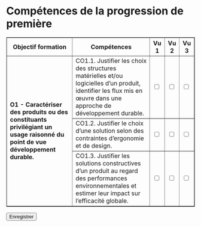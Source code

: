 # Compétences de la progression de première

<table border="1">
  <thead>
    <tr>
      <th>Objectif formation</th>
      <th>Compétences</th>
      <th>Vu 1</th>
      <th>Vu 2</th>
      <th>Vu 3</th>
    </tr>
  </thead>
  <tbody>
    <tr>
      <td rowspan="3"><strong>O1 - Caractériser des produits ou des constituants privilégiant un usage raisonné du point de vue développement durable.</strong></td>
      <td>CO1.1. Justifier les choix des structures matérielles et/ou logicielles d’un produit, identifier les flux mis en œuvre dans une approche de développement durable.</td>
      <td><input type="checkbox" id="o1_co1_1_vu1"></td>
      <td><input type="checkbox" id="o1_co1_1_vu2"></td>
      <td><input type="checkbox" id="o1_co1_1_vu3"></td>
    </tr>
    <tr>
      <td>CO1.2. Justifier le choix d’une solution selon des contraintes d’ergonomie et de design.</td>
      <td><input type="checkbox" id="o1_co1_2_vu1"></td>
      <td><input type="checkbox" id="o1_co1_2_vu2"></td>
      <td><input type="checkbox" id="o1_co1_2_vu3"></td>
    </tr>
    <tr>
      <td>CO1.3. Justifier les solutions constructives d’un produit au regard des performances environnementales et estimer leur impact sur l’efficacité globale.</td>
      <td><input type="checkbox" id="o1_co1_3_vu1"></td>
      <td><input type="checkbox" id="o1_co1_3_vu2"></td>
      <td><input type="checkbox" id="o1_co1_3_vu3"></td>
    </tr>
  </tbody>
</table>

<button id="save">Enregistrer</button>

<script type="module" src="../js/firebase.js"></script>
